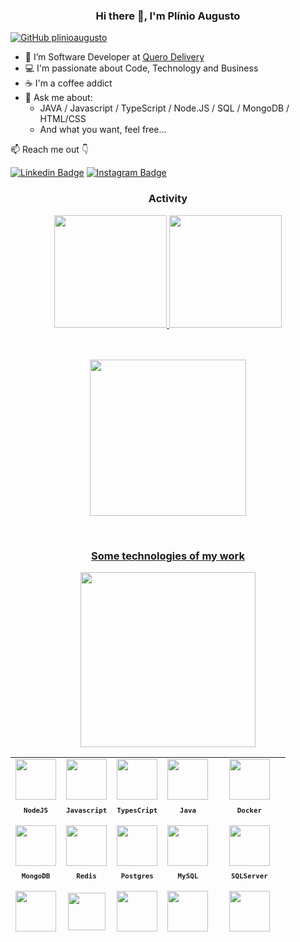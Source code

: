 <h3 align="center">Hi there 👋, I'm Plínio Augusto</h3>

[![GitHub plinioaugusto](https://img.shields.io/github/followers/plinioaugusto?label=follow&style=social)](https://github.com/plinioaugusto)

- 💜 I’m Software Developer at [Quero Delivery](https://querodelivery.com/)
- 💻 I'm passionate about Code, Technology and Business
- ☕ I'm a coffee addict
- 💬 Ask me about:
  - JAVA / Javascript / TypeScript / Node.JS / SQL / MongoDB / HTML/CSS
  - And what you want, feel free...

📫 Reach me out 👇

[![Linkedin Badge](https://img.shields.io/badge/-LinkedIn-blue?style=flat-square&logo=Linkedin&logoColor=white&link=https://www.linkedin.com/in/plinioaugusto/)](https://www.linkedin.com/in/plinioaugusto/)
[![Instagram Badge](https://img.shields.io/badge/-Instagram-%23E4405F?style=flat-square&logo=instagram&logoColor=white&link=https://www.instagram.com/plinioaugusto.dev/)](https://www.instagram.com/plinioaugusto.dev/)

<div align="center">
<h3>Activity</h3>
  <a href="https://github.com/plinioaugusto">
  <img height="180em" src="https://github-readme-stats-lovat-chi-93.vercel.app/api?username=plinioaugusto&show_icons=true&theme=tokyonight&include_all_commits=true&count_private=true"/>
  <img height="180em" src="https://github-readme-stats-lovat-chi-93.vercel.app/api/top-langs/?username=plinioaugusto&layout=compact&langs_count=7&theme=tokyonight"/>
  
  <br><br>
  <img height="250em" src="https://github-readme-activity-graph.vercel.app/graph?username=plinioaugusto&theme=tokyo-night&hide_border=true&radius=500">


<br>

<h3>Some technologies of my work</h3>
<img height="280em" src="https://quotes-github-readme.vercel.app/api?type=vertical&theme=tokyonight"/>
<table height="280em" align="right" >
  <tr>
    <td align="center">
      <img src="https://skillicons.dev/icons?i=nodejs" width="65px"/><br>
      <sub>
        <b>
          <pre>NodeJS</pre>
        </b>
      </sub>
    </td>
    <td align="center">
      <img src="https://skillicons.dev/icons?i=javascript" width="65px"/><br>
      <sub>
        <b>
          <pre>Javascript</pre>
        </b>
      </sub>
    </td>
    <td align="center">
      <img src="https://skillicons.dev/icons?i=ts" width="65px"/><br>
      <sub>
        <b>
          <pre>TypesCript</pre>
        </b>
      </sub>
    </td>
    <td align="center">
      <img src="https://skillicons.dev/icons?i=java" width="65px"/><br>
      <sub>
        <b>
          <pre>Java</pre>
        </b>
      </sub>
    </td>
    <td align="center" width="100px;">
      <img src="https://skillicons.dev/icons?i=docker" width="65px"/><br>
      <sub>
        <b>
          <pre>Docker</pre>
        </b>
      </sub>
    </td>
  </tr>
  <tr>
    <td align="center">
      <img src="https://skillicons.dev/icons?i=mongodb" width="65px"/><br>
      <sub>
        <b>
          <pre>MongoDB</pre>
        </b>
      </sub>
    </td>
    <td align="center">
      <img src="https://skillicons.dev/icons?i=redis" width="65px"/><br>
      <sub>
        <b>
          <pre>Redis</pre>
        </b>
      </sub>
    </td>
    <td align="center">
      <img src="https://skillicons.dev/icons?i=postgres" width="65px"/><br>
      <sub>
        <b>
          <pre>Postgres</pre>
        </b>
      </sub>
    </td>
    <td align="center">
      <img src="https://skillicons.dev/icons?i=mysql" width="65px"/><br>
      <sub>
        <b>
          <pre>MySQL</pre>
        </b>
      </sub>
    </td>
    <td align="center">
      <img src="https://user-images.githubusercontent.com/58997731/204155724-0c8c3f34-f520-4d7d-a406-a874ea73e8fe.png" width="65px"/><br>
      <sub>
        <b>
          <pre>SQLServer</pre>
        </b>
      </sub>
    </td>
  </tr>
  <tr>
    <td align="center">
      <img src="https://skillicons.dev/icons?i=git" width="65px"/><br>
      <sub>
        <b>
          <pre>GIT</pre>
        </b>
      </sub>
    </td>
    <td align="center">
      <img src="https://skillicons.dev/icons?i=github" width="60px"/><br>
      <sub>
        <b>
          <pre>GitHub</pre>
        </b>
      </sub>
    </td>
    <td align="center">
      <img src="https://skillicons.dev/icons?i=express" width="65px"/><br>
      <sub>
        <b>
          <pre>Express.Js</pre>
        </b>
      </sub>
    </td>
    <td align="center">
      <img src="https://skillicons.dev/icons?i=jest" width="65px"/><br>
      <sub>
        <b>
          <pre>Jest</pre>
        </b>
      </sub>
    </td>
    <td align="center">
      <img src="https://user-images.githubusercontent.com/58997731/204155595-1c389c69-bb32-4d8f-aa71-ab0aee90e7d0.png" width="65px"/><br>
      <sub>
        <b>
          <pre>Kafka</pre>
        </b>
      </sub>
    </td>
  </tr>
  <tr>
    <td align="center">
      <img src="https://skillicons.dev/icons?i=html" width="60px"/><br>
      <sub>
        <b>
          <pre>HTML</pre>
        </b>
      </sub>
    </td>
    <td align="center">
      <img src="https://skillicons.dev/icons?i=css" width="65px"/><br>
      <sub>
        <b>
          <pre>CSS</pre>
        </b>
      </sub>
    </td>
    <td align="center">
      <img src="https://skillicons.dev/icons?i=bootstrap" width="65px"/><br>
      <sub>
        <b>
          <pre>Bootstrap</pre>
        </b>
      </sub>
    </td>
    <td align="center">
      <img src="https://skillicons.dev/icons?i=jquery" width="65px"/><br>
      <sub>
        <b>
          <pre>JQuery</pre>
        </b>
      </sub>
    </td>
    <td align="center">
      <img src="https://user-images.githubusercontent.com/86276393/177162603-b078ec0b-5097-4067-9e04-f2e260e298a8.png" width="65px"/><br>
      <sub>
        <b>
          <pre>Yarn/npm</pre>
        </b>
      </sub>
    </td>
  </tr>
  <tr>
    <td align="center">
      <img src="https://skillicons.dev/icons?i=vscode" width="65px"/><br>
      <sub>
        <b>
          <pre>VSCode</pre>
        </b>
      </sub>
    </td>
    <td align="center">
      <img src="https://skillicons.dev/icons?i=eclipse" width="65px"/><br>
      <sub>
        <b>
          <pre>Eclipse</pre>
        </b>
      </sub>
    </td>
    <td align="center">
      <img src="https://skillicons.dev/icons?i=bash" width="65px"/><br>
      <sub>
        <b>
          <pre>Terminal</pre>
        </b>
      </sub>
    </td>
    <td align="center">
      <img src="https://skillicons.dev/icons?i=linux" width="65px"/><br>
      <sub>
        <b>
          <pre>Linux</pre>
        </b>
      </sub>
    </td>
    <td align="center">
      <img src="https://user-images.githubusercontent.com/86276393/195136732-47fe1df9-2591-445a-bfac-fe540315f2a5.svg" width="65px"/><br>
      <sub>
        <b>
          <pre>Windows</pre>
        </b>
      </sub>
    </td>
  </tr>
</table>
</div>

